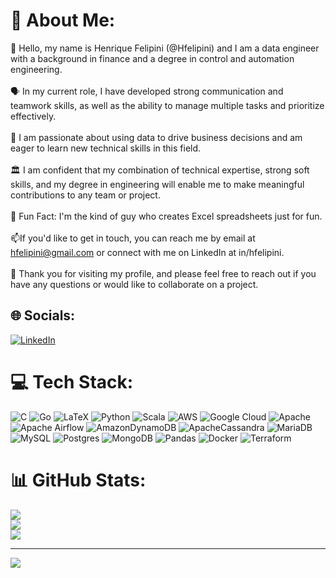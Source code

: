 # 💫 About Me:
👋 Hello, my name is Henrique Felipini (@Hfelipini) and I am a data engineer with a background in finance and a degree in control and automation engineering.<br><br>🗣 In my current role, I have developed strong communication and teamwork skills, as well as the ability to manage multiple tasks and prioritize effectively.<br><br>👀 I am passionate about using data to drive business decisions and am eager to learn new technical skills in this field.<br><br>🏛 I am confident that my combination of technical expertise, strong soft skills, and my degree in engineering will enable me to make meaningful contributions to any team or project.<br><br>🧩 Fun Fact: I'm the kind of guy who creates Excel spreadsheets just for fun.<br><br>📫If you'd like to get in touch, you can reach me by email at hfelipini@gmail.com or connect with me on LinkedIn at in/hfelipini.<br><br>💞️ Thank you for visiting my profile, and please feel free to reach out if you have any questions or would like to collaborate on a project.


## 🌐 Socials:
[![LinkedIn](https://img.shields.io/badge/LinkedIn-%230077B5.svg?logo=linkedin&logoColor=white)](https://linkedin.com/in/https://www.linkedin.com/in/hfelipini/) 

# 💻 Tech Stack:
![C](https://img.shields.io/badge/c-%2300599C.svg?style=for-the-badge&logo=c&logoColor=white) ![Go](https://img.shields.io/badge/go-%2300ADD8.svg?style=for-the-badge&logo=go&logoColor=white) ![LaTeX](https://img.shields.io/badge/latex-%23008080.svg?style=for-the-badge&logo=latex&logoColor=white) ![Python](https://img.shields.io/badge/python-3670A0?style=for-the-badge&logo=python&logoColor=ffdd54) ![Scala](https://img.shields.io/badge/scala-%23DC322F.svg?style=for-the-badge&logo=scala&logoColor=white) ![AWS](https://img.shields.io/badge/AWS-%23FF9900.svg?style=for-the-badge&logo=amazon-aws&logoColor=white) ![Google Cloud](https://img.shields.io/badge/Google%20Cloud-%234285F4.svg?style=for-the-badge&logo=google-cloud&logoColor=white) ![Apache](https://img.shields.io/badge/apache-%23D42029.svg?style=for-the-badge&logo=apache&logoColor=white) ![Apache Airflow](https://img.shields.io/badge/Apache%20Airflow-017CEE?style=for-the-badge&logo=Apache%20Airflow&logoColor=white) ![AmazonDynamoDB](https://img.shields.io/badge/Amazon%20DynamoDB-4053D6?style=for-the-badge&logo=Amazon%20DynamoDB&logoColor=white) ![ApacheCassandra](https://img.shields.io/badge/cassandra-%231287B1.svg?style=for-the-badge&logo=apache-cassandra&logoColor=white) ![MariaDB](https://img.shields.io/badge/MariaDB-003545?style=for-the-badge&logo=mariadb&logoColor=white) ![MySQL](https://img.shields.io/badge/mysql-%2300f.svg?style=for-the-badge&logo=mysql&logoColor=white) ![Postgres](https://img.shields.io/badge/postgres-%23316192.svg?style=for-the-badge&logo=postgresql&logoColor=white) ![MongoDB](https://img.shields.io/badge/MongoDB-%234ea94b.svg?style=for-the-badge&logo=mongodb&logoColor=white) ![Pandas](https://img.shields.io/badge/pandas-%23150458.svg?style=for-the-badge&logo=pandas&logoColor=white) ![Docker](https://img.shields.io/badge/docker-%230db7ed.svg?style=for-the-badge&logo=docker&logoColor=white) ![Terraform](https://img.shields.io/badge/terraform-%235835CC.svg?style=for-the-badge&logo=terraform&logoColor=white)
# 📊 GitHub Stats:
![](https://github-readme-stats.vercel.app/api?username=hfelipini&theme=dark&hide_border=false&include_all_commits=false&count_private=false)<br/>
![](https://github-readme-streak-stats.herokuapp.com/?user=hfelipini&theme=dark&hide_border=false)<br/>
![](https://github-readme-stats.vercel.app/api/top-langs/?username=hfelipini&theme=dark&hide_border=false&include_all_commits=false&count_private=false&layout=compact)

---
[![](https://visitcount.itsvg.in/api?id=hfelipini&icon=0&color=1)](https://visitcount.itsvg.in)

<!-- Proudly created with GPRM ( https://gprm.itsvg.in ) -->
